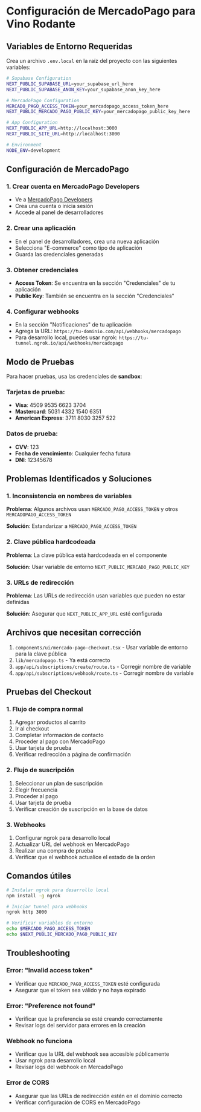 # Configuración de MercadoPago para Vino Rodante

## Variables de Entorno Requeridas

Crea un archivo `.env.local` en la raíz del proyecto con las siguientes variables:

```bash
# Supabase Configuration
NEXT_PUBLIC_SUPABASE_URL=your_supabase_url_here
NEXT_PUBLIC_SUPABASE_ANON_KEY=your_supabase_anon_key_here

# MercadoPago Configuration
MERCADO_PAGO_ACCESS_TOKEN=your_mercadopago_access_token_here
NEXT_PUBLIC_MERCADO_PAGO_PUBLIC_KEY=your_mercadopago_public_key_here

# App Configuration
NEXT_PUBLIC_APP_URL=http://localhost:3000
NEXT_PUBLIC_SITE_URL=http://localhost:3000

# Environment
NODE_ENV=development
```

## Configuración de MercadoPago

### 1. Crear cuenta en MercadoPago Developers
- Ve a [MercadoPago Developers](https://www.mercadopago.com.ar/developers)
- Crea una cuenta o inicia sesión
- Accede al panel de desarrolladores

### 2. Crear una aplicación
- En el panel de desarrolladores, crea una nueva aplicación
- Selecciona "E-commerce" como tipo de aplicación
- Guarda las credenciales generadas

### 3. Obtener credenciales
- **Access Token**: Se encuentra en la sección "Credenciales" de tu aplicación
- **Public Key**: También se encuentra en la sección "Credenciales"

### 4. Configurar webhooks
- En la sección "Notificaciones" de tu aplicación
- Agrega la URL: `https://tu-dominio.com/api/webhooks/mercadopago`
- Para desarrollo local, puedes usar ngrok: `https://tu-tunnel.ngrok.io/api/webhooks/mercadopago`

## Modo de Pruebas

Para hacer pruebas, usa las credenciales de **sandbox**:

### Tarjetas de prueba:
- **Visa**: 4509 9535 6623 3704
- **Mastercard**: 5031 4332 1540 6351
- **American Express**: 3711 8030 3257 522

### Datos de prueba:
- **CVV**: 123
- **Fecha de vencimiento**: Cualquier fecha futura
- **DNI**: 12345678

## Problemas Identificados y Soluciones

### 1. Inconsistencia en nombres de variables
**Problema**: Algunos archivos usan `MERCADO_PAGO_ACCESS_TOKEN` y otros `MERCADOPAGO_ACCESS_TOKEN`

**Solución**: Estandarizar a `MERCADO_PAGO_ACCESS_TOKEN`

### 2. Clave pública hardcodeada
**Problema**: La clave pública está hardcodeada en el componente

**Solución**: Usar variable de entorno `NEXT_PUBLIC_MERCADO_PAGO_PUBLIC_KEY`

### 3. URLs de redirección
**Problema**: Las URLs de redirección usan variables que pueden no estar definidas

**Solución**: Asegurar que `NEXT_PUBLIC_APP_URL` esté configurada

## Archivos que necesitan corrección

1. `components/ui/mercado-pago-checkout.tsx` - Usar variable de entorno para la clave pública
2. `lib/mercadopago.ts` - Ya está correcto
3. `app/api/subscriptions/create/route.ts` - Corregir nombre de variable
4. `app/api/subscriptions/webhook/route.ts` - Corregir nombre de variable

## Pruebas del Checkout

### 1. Flujo de compra normal
1. Agregar productos al carrito
2. Ir al checkout
3. Completar información de contacto
4. Proceder al pago con MercadoPago
5. Usar tarjeta de prueba
6. Verificar redirección a página de confirmación

### 2. Flujo de suscripción
1. Seleccionar un plan de suscripción
2. Elegir frecuencia
3. Proceder al pago
4. Usar tarjeta de prueba
5. Verificar creación de suscripción en la base de datos

### 3. Webhooks
1. Configurar ngrok para desarrollo local
2. Actualizar URL del webhook en MercadoPago
3. Realizar una compra de prueba
4. Verificar que el webhook actualice el estado de la orden

## Comandos útiles

```bash
# Instalar ngrok para desarrollo local
npm install -g ngrok

# Iniciar tunnel para webhooks
ngrok http 3000

# Verificar variables de entorno
echo $MERCADO_PAGO_ACCESS_TOKEN
echo $NEXT_PUBLIC_MERCADO_PAGO_PUBLIC_KEY
```

## Troubleshooting

### Error: "Invalid access token"
- Verificar que `MERCADO_PAGO_ACCESS_TOKEN` esté configurada
- Asegurar que el token sea válido y no haya expirado

### Error: "Preference not found"
- Verificar que la preferencia se esté creando correctamente
- Revisar logs del servidor para errores en la creación

### Webhook no funciona
- Verificar que la URL del webhook sea accesible públicamente
- Usar ngrok para desarrollo local
- Revisar logs del webhook en MercadoPago

### Error de CORS
- Asegurar que las URLs de redirección estén en el dominio correcto
- Verificar configuración de CORS en MercadoPago 